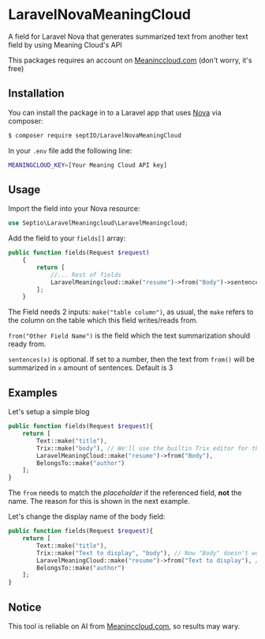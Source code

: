 # LaravelNovaMeaningCloud
A field for Laravel Nova that generates summarized text from another text field by using Meaning Cloud's API

This packages requires an account on [Meaninccloud.com](https://www.meaningcloud.com/) (don't worry, it's free)

## Installation
You can install the package in to a Laravel app that uses [Nova](https://nova.laravel.com) via composer:

```bash
$ composer require septIO/LaravelNovaMeaningCloud
```

In your `.env` file add the following line:
```bash
MEANINGCLOUD_KEY=[Your Meaning Cloud API key]
```

## Usage
Import the field into your Nova resource:
```php
use Septio\LaravelMeaningcloud\LaravelMeaningcloud;
```

Add the field to your `fields[]` array:
```php
public function fields(Request $request)
    {
        return [
            //... Rest of fields
            LaravelMeaningcloud::make("resume")->from("Body")->sentences(5)->hideFromIndex(),
        ];
    }
```

The Field needs 2 inputs:
`make("table column")`, as usual, the `make` refers to the column on the table which this field writes/reads from.

`from("Other Field Name")` is the field which the text summarization should ready from.

`sentences(x)` is optional. If set to a number, then the text from `from()` will be summarized in `x` amount of sentences. Default is 3

## Examples

Let's setup a simple blog
```php
public function fields(Request $request){
    return [
        Text::make("title"),
        Trix::make("body"), // We'll use the builtin Trix editor for the body
        LaravelMeaningCloud::make("resume")->from("Body"),
        BelongsTo::make("author")
    ];
}
```
The `from` needs to match the *placeholder* if the referenced field, **not** the name.
The reason for this is shown in the next example.

Let's change the display name of the body field:
```php
public function fields(Request $request){
    return [
        Text::make("title"),
        Trix::make("Text to display", "body"), // Now "Body" doesn't work anymore
        LaravelMeaningCloud::make("resume")->from("Text to display"), // We'll have to use "Text to display"
        BelongsTo::make("author")
    ];
}
```

## Notice
This tool is reliable on AI from [Meaninccloud.com](https://www.meaningcloud.com/), so results may wary.
